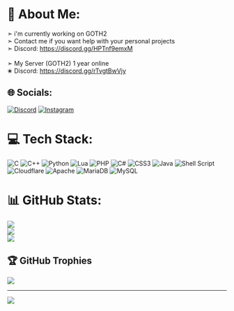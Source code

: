 # 💫 About Me:
➣ i'm currently working on GOTH2<br>➣ Contact me if you want help with your personal projects<br>➣     Discord: https://discord.gg/HPTnf9emxM<br><br>➣ My Server (GOTH2) 1 year online<br>✬         Discord: https://discord.gg/rTvgtBwVjy


## 🌐 Socials:
[![Discord](https://img.shields.io/badge/Discord-%237289DA.svg?logo=discord&logoColor=white)](https://discord.gg/https://discord.gg/HPTnf9emxM) [![Instagram](https://img.shields.io/badge/Instagram-%23E4405F.svg?logo=Instagram&logoColor=white)](https://instagram.com/mihaigbrr) 

# 💻 Tech Stack:
![C](https://img.shields.io/badge/c-%2300599C.svg?style=for-the-badge&logo=c&logoColor=white) ![C++](https://img.shields.io/badge/c++-%2300599C.svg?style=for-the-badge&logo=c%2B%2B&logoColor=white) ![Python](https://img.shields.io/badge/python-3670A0?style=for-the-badge&logo=python&logoColor=ffdd54) ![Lua](https://img.shields.io/badge/lua-%232C2D72.svg?style=for-the-badge&logo=lua&logoColor=white) ![PHP](https://img.shields.io/badge/php-%23777BB4.svg?style=for-the-badge&logo=php&logoColor=white) ![C#](https://img.shields.io/badge/c%23-%23239120.svg?style=for-the-badge&logo=c-sharp&logoColor=white) ![CSS3](https://img.shields.io/badge/css3-%231572B6.svg?style=for-the-badge&logo=css3&logoColor=white) ![Java](https://img.shields.io/badge/java-%23ED8B00.svg?style=for-the-badge&logo=java&logoColor=white) ![Shell Script](https://img.shields.io/badge/shell_script-%23121011.svg?style=for-the-badge&logo=gnu-bash&logoColor=white) ![Cloudflare](https://img.shields.io/badge/Cloudflare-F38020?style=for-the-badge&logo=Cloudflare&logoColor=white) ![Apache](https://img.shields.io/badge/apache-%23D42029.svg?style=for-the-badge&logo=apache&logoColor=white) ![MariaDB](https://img.shields.io/badge/MariaDB-003545?style=for-the-badge&logo=mariadb&logoColor=white) ![MySQL](https://img.shields.io/badge/mysql-%2300f.svg?style=for-the-badge&logo=mysql&logoColor=white)
# 📊 GitHub Stats:
![](https://github-readme-stats.vercel.app/api?username=Zedu02&theme=omni&hide_border=false&include_all_commits=false&count_private=false)<br/>
![](https://github-readme-streak-stats.herokuapp.com/?user=Zedu02&theme=omni&hide_border=false)<br/>
![](https://github-readme-stats.vercel.app/api/top-langs/?username=Zedu02&theme=omni&hide_border=false&include_all_commits=false&count_private=false&layout=compact)

## 🏆 GitHub Trophies
![](https://github-profile-trophy.vercel.app/?username=Zedu02&theme=discord&no-frame=false&no-bg=true&margin-w=4)

---
[![](https://visitcount.itsvg.in/api?id=Zedu02&icon=0&color=0)](https://visitcount.itsvg.in)

<!-- Proudly created with GPRM ( https://gprm.itsvg.in ) -->
